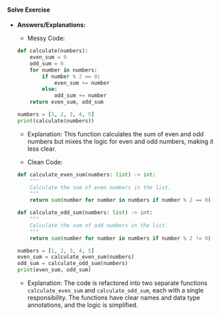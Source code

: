 #### Solve Exercise
- **Answers/Explanations:**
    - Messy Code:
    ```python
    def calculate(numbers):
        even_sum = 0
        odd_sum = 0
        for number in numbers:
            if number % 2 == 0:
                even_sum += number
            else:
                odd_sum += number
        return even_sum, odd_sum

    numbers = [1, 2, 3, 4, 5]
    print(calculate(numbers))
    ```

    - Explanation: This function calculates the sum of even and odd numbers but mixes the logic for even and odd numbers, making it less clear.

    - Clean Code:
    ```python
    def calculate_even_sum(numbers: list) -> int:
        """
        Calculate the sum of even numbers in the list.
        """
        return sum(number for number in numbers if number % 2 == 0)

    def calculate_odd_sum(numbers: list) -> int:
        """
        Calculate the sum of odd numbers in the list.
        """
        return sum(number for number in numbers if number % 2 != 0)

    numbers = [1, 2, 3, 4, 5]
    even_sum = calculate_even_sum(numbers)
    odd_sum = calculate_odd_sum(numbers)
    print(even_sum, odd_sum)
    ```

    - Explanation: The code is refactored into two separate functions `calculate_even_sum` and `calculate_odd_sum`, each with a single responsibility. The functions have clear names and data type annotations, and the logic is simplified.
